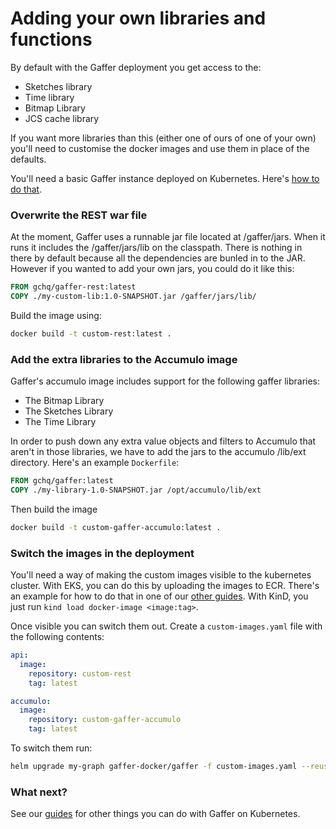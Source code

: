 Adding your own libraries and functions
=======================================
By default with the Gaffer deployment you get access to the:
* Sketches library
* Time library
* Bitmap Library
* JCS cache library

If you want more libraries than this (either one of ours of one of your own) you'll need to customise the docker images and use them in place of the defaults.

You'll need a basic Gaffer instance deployed on Kubernetes. Here's [how to do that](./deploy-empty-graph.md).

### Overwrite the REST war file
At the moment, Gaffer uses a runnable jar file located at /gaffer/jars. When it runs it includes the /gaffer/jars/lib on the classpath. There is nothing in there by default because all the dependencies are bunled in to the JAR. However if you wanted to add your own jars, you could do it like this:
```Dockerfile
FROM gchq/gaffer-rest:latest
COPY ./my-custom-lib:1.0-SNAPSHOT.jar /gaffer/jars/lib/
```

Build the image using:
```bash
docker build -t custom-rest:latest .
```

### Add the extra libraries to the Accumulo image
Gaffer's accumulo image includes support for the following gaffer libraries:
* The Bitmap Library
* The Sketches Library
* The Time Library

In order to push down any extra value objects and filters to Accumulo that aren't in those libraries, we have to add the jars to the accumulo /lib/ext directory. Here's an example `Dockerfile`:
```Dockerfile
FROM gchq/gaffer:latest
COPY ./my-library-1.0-SNAPSHOT.jar /opt/accumulo/lib/ext
```
Then build the image
```bash
docker build -t custom-gaffer-accumulo:latest .
```

### Switch the images in the deployment

You'll need a way of making the custom images visible to the kubernetes cluster. With EKS, you can do this by uploading the images to ECR. There's an example for how to do that in one of our [other guides](./aws-eks-deployment.md#Container+Images). With KinD, you just run `kind load docker-image <image:tag>`.

Once visible you can switch them out. Create a `custom-images.yaml` file with the following contents:
```yaml
api:
  image:
    repository: custom-rest
    tag: latest

accumulo:
  image:
    repository: custom-gaffer-accumulo
    tag: latest
```

To switch them run:
```bash
helm upgrade my-graph gaffer-docker/gaffer -f custom-images.yaml --reuse-values
```

### What next?
See our [guides](./guides.md) for other things you can do with Gaffer on Kubernetes.

